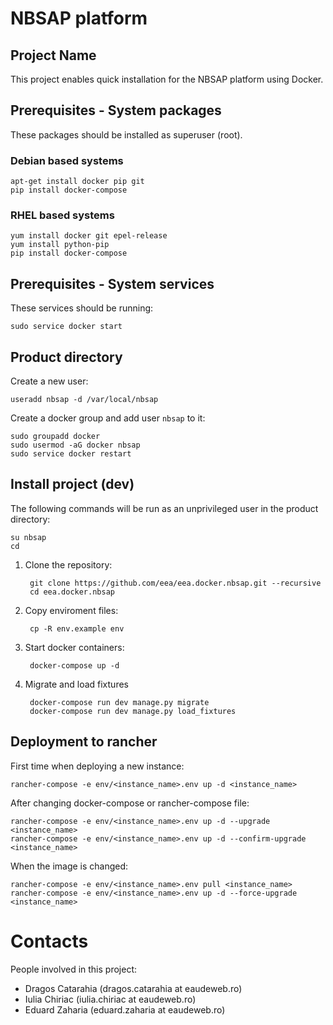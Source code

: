 NBSAP platform
==============


Project Name
------------
This project enables quick installation for the NBSAP platform using Docker.


Prerequisites - System packages
-------------------------------

These packages should be installed as superuser (root).

### Debian based systems ###

    apt-get install docker pip git
    pip install docker-compose

### RHEL based systems ###

    yum install docker git epel-release
    yum install python-pip
    pip install docker-compose

Prerequisites - System services
-------------------------------

These services should be running:

    sudo service docker start


Product directory
-----------------

Create a new user:

    useradd nbsap -d /var/local/nbsap

Create a docker group and add user `nbsap` to it:

    sudo groupadd docker
    sudo usermod -aG docker nbsap
    sudo service docker restart


Install project (dev)
---------------------
The following commands will be run as an unprivileged user in the product
directory:

    su nbsap
    cd

1. Clone the repository:

        git clone https://github.com/eea/eea.docker.nbsap.git --recursive
        cd eea.docker.nbsap

2. Copy enviroment files:

        cp -R env.example env


3. Start docker containers:

        docker-compose up -d

4. Migrate and load fixtures

        docker-compose run dev manage.py migrate
        docker-compose run dev manage.py load_fixtures



Deployment to rancher
----------------------

First time when deploying a new instance:

    rancher-compose -e env/<instance_name>.env up -d <instance_name>

After changing docker-compose or rancher-compose file:

    rancher-compose -e env/<instance_name>.env up -d --upgrade <instance_name>
    rancher-compose -e env/<instance_name>.env up -d --confirm-upgrade <instance_name>

When the image is changed:

    rancher-compose -e env/<instance_name>.env pull <instance_name>
    rancher-compose -e env/<instance_name>.env up -d --force-upgrade <instance_name>


Contacts
========

People involved in this project:

* Dragos Catarahia (dragos.catarahia at eaudeweb.ro)
* Iulia Chiriac (iulia.chiriac at eaudeweb.ro)
* Eduard Zaharia (eduard.zaharia at eaudeweb.ro)

